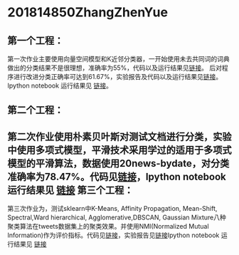 # 201814850ZhangZhenYue
第一个工程：
---
 第一次作业主要使用向量空间模型和K近邻分类器，一开始使用未去共同词的词典做出的分类结果不是很理想，准确率为55%，代码以及运行结果见[链接](https://github.com/ZhenyueZhang/201814850ZhangZhenYue/tree/homework1)。 后对程序进行改进分类正确率可达到61.67%，实验报告及代码以及运行结果见[链接](https://github.com/ZhenyueZhang/201814850ZhangZhenYue/tree/homework1_latest%E2%80%94%E2%80%94version)。 Ipython notebook 运行结果见 [链接](https://github.com/ZhenyueZhang/201814850ZhangZhenYue/blob/homework1_latest%E2%80%94%E2%80%94version/VSM_KNN.ipynb)。

第二个工程：
---
第二次作业使用朴素贝叶斯对测试文档进行分类，实验中使用多项式模型，平滑技术采用学过的适用于多项式模型的平滑算法，数据使用20news-bydate，对分类准确率为78.47%。代码见[链接](https://github.com/ZhenyueZhang/201814850ZhangZhenYue/tree/homework2)，Ipython notebook 运行结果见 [链接](https://github.com/ZhenyueZhang/201814850ZhangZhenYue/blob/homework2/bayes-checkpoint.ipynb)
第三个工程：
---
第三次作业为，测试sklearn中K-Means, Affinity Propagation, Mean-Shift, Spectral,Ward hierarchical, Agglomerative,DBSCAN, Gaussian Mixture八种聚类算法在tweets数据集上的聚类效果。并使用NMI(Normalized Mutual Information)作为评价指标。代码见[链接](https://github.com/ZhenyueZhang/201814850ZhangZhenYue/blob/homework3/cluster.py)，实验报告见[链接](https://github.com/ZhenyueZhang/201814850ZhangZhenYue/blob/homework3/%E8%81%9A%E7%B1%BB%E5%AE%9E%E9%AA%8C%E6%8A%A5%E5%91%8A.pdf)Ipython notebook 运行结果见 [链接](https://github.com/ZhenyueZhang/201814850ZhangZhenYue/blob/homework2/bayes-checkpoint.ipynb)
